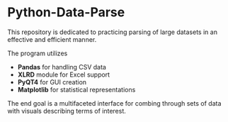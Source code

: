 # Python-Data-Parse

This repository is dedicated to practicing parsing of large datasets in an effective and efficient manner.

The program utilizes 
* <b>Pandas</b> for handling CSV data 
* <b>XLRD</b> module for Excel support
* <b>PyQT4</b> for GUI creation
* <b>Matplotlib</b> for statistical representations 

The end goal is a multifaceted interface for combing through sets of data with visuals describing terms of interest.
